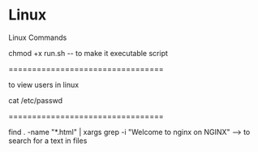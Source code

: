 # Linux
Linux Commands


chmod +x run.sh  -- to make it executable script

=================================

to view users in linux

cat /etc/passwd

=================================

find . -name "*.html" | xargs grep -i "Welcome to nginx on NGINX"  --> to search for a text in files
